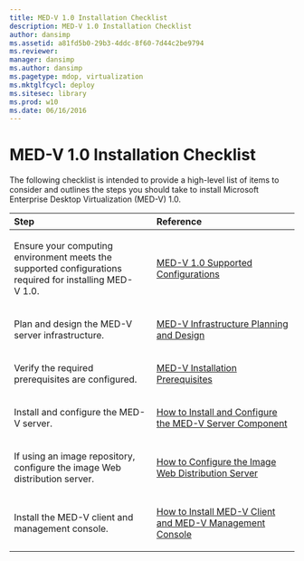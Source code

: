 ```yaml
---
title: MED-V 1.0 Installation Checklist
description: MED-V 1.0 Installation Checklist
author: dansimp
ms.assetid: a81fd5b0-29b3-4ddc-8f60-7d44c2be9794
ms.reviewer: 
manager: dansimp
ms.author: dansimp
ms.pagetype: mdop, virtualization
ms.mktglfcycl: deploy
ms.sitesec: library
ms.prod: w10
ms.date: 06/16/2016
---
```



# MED-V 1.0 Installation Checklist


The following checklist is intended to provide a high-level list of items to consider and outlines the steps you should take to install Microsoft Enterprise Desktop Virtualization (MED-V) 1.0.

<table>
<colgroup>
<col width="50%" />
<col width="50%" />
</colgroup>
<thead>
<tr class="header">
<th align="left">Step</th>
<th align="left">Reference</th>
</tr>
</thead>
<tbody>
<tr class="odd">
<td align="left"><p>Ensure your computing environment meets the supported configurations required for installing MED-V 1.0.</p></td>
<td align="left"><p><a href="med-v-10-supported-configurationsmedv-10.md" data-raw-source="[MED-V 1.0 Supported Configurations](med-v-10-supported-configurationsmedv-10.md)">MED-V 1.0 Supported Configurations</a></p></td>
</tr>
<tr class="even">
<td align="left"><p>Plan and design the MED-V server infrastructure.</p></td>
<td align="left"><p><a href="med-v-infrastructure-planning-and-design.md" data-raw-source="[MED-V Infrastructure Planning and Design](med-v-infrastructure-planning-and-design.md)">MED-V Infrastructure Planning and Design</a></p></td>
</tr>
<tr class="odd">
<td align="left"><p>Verify the required prerequisites are configured.</p></td>
<td align="left"><p><a href="med-v-installation-prerequisites.md" data-raw-source="[MED-V Installation Prerequisites](med-v-installation-prerequisites.md)">MED-V Installation Prerequisites</a></p></td>
</tr>
<tr class="even">
<td align="left"><p>Install and configure the MED-V server.</p></td>
<td align="left"><p><a href="how-to-install-and-configure-the-med-v-server-component.md" data-raw-source="[How to Install and Configure the MED-V Server Component](how-to-install-and-configure-the-med-v-server-component.md)">How to Install and Configure the MED-V Server Component</a></p></td>
</tr>
<tr class="odd">
<td align="left"><p>If using an image repository, configure the image Web distribution server.</p></td>
<td align="left"><p><a href="how-to-configure-the-image-web-distribution-server.md" data-raw-source="[How to Configure the Image Web Distribution Server](how-to-configure-the-image-web-distribution-server.md)">How to Configure the Image Web Distribution Server</a></p></td>
</tr>
<tr class="even">
<td align="left"><p>Install the MED-V client and management console.</p></td>
<td align="left"><p><a href="how-to-install-med-v-client-and-med-v-management-console.md" data-raw-source="[How to Install MED-V Client and MED-V Management Console](how-to-install-med-v-client-and-med-v-management-console.md)">How to Install MED-V Client and MED-V Management Console</a></p></td>
</tr>
</tbody>
</table>

 

 

 





